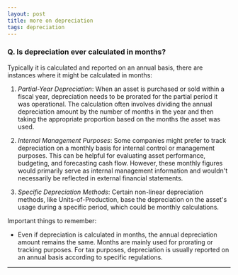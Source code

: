 ```yaml
---
layout: post
title: more on depreciation
tags: depreciation
---
```


### Q. Is depreciation ever calculated in months?

Typically it is calculated and reported on an annual basis, there are instances where it might be calculated in months:

1. *Partial-Year Depreciation*: When an asset is purchased or sold within a fiscal year, depreciation needs to be prorated for the partial period it was operational. The calculation often involves dividing the annual depreciation amount by the number of months in the year and then taking the appropriate proportion based on the months the asset was used.

2. *Internal Management Purposes*: Some companies might prefer to track depreciation on a monthly basis for internal control or management purposes. This can be helpful for evaluating asset performance, budgeting, and forecasting cash flow. However, these monthly figures would primarily serve as internal management information and wouldn't necessarily be reflected in external financial statements.

3. *Specific Depreciation Methods*: Certain non-linear depreciation methods, like Units-of-Production, base the depreciation on the asset's usage during a specific period, which could be monthly calculations.

Important things to remember:

- Even if depreciation is calculated in months, the annual depreciation amount remains the same. Months are mainly used for prorating or tracking purposes. For tax purposes, depreciation is usually reported on an annual basis according to specific regulations.

---
